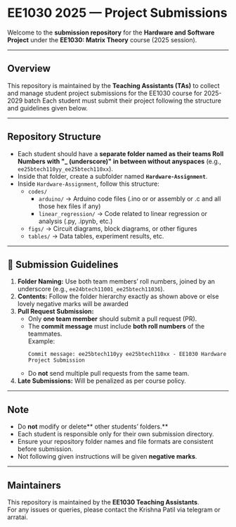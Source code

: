 # EE1030 2025 — Project Submissions

Welcome to the **submission repository** for the **Hardware and Software Project** under the **EE1030: Matrix Theory** course (2025 session).

---

## Overview

This repository is maintained by the **Teaching Assistants (TAs)** to collect and manage student project submissions for the EE1030 course for 2025-2029 batch
Each student must submit their project following the structure and guidelines given below.

---

##  Repository Structure


- Each student should have a **separate folder named as their teams Roll Numbers with "_ (underscore)" in between without anyspaces** (e.g., `ee25btech110yy_ee25btech110xx`).
- Inside that folder, create a subfolder named **`Hardware-Assignment`**.
- Inside `Hardware-Assignment`, follow this structure:
  - `codes/`  
    - `arduino/` → Arduino code files (.ino or or assembly or .c and all those hex files if any)  
    - `linear_regression/` → Code related to linear regression or analysis (.py, .ipynb, etc.)
  - `figs/` → Circuit diagrams, block diagrams, or other figures  
  - `tables/` → Data tables, experiment results, etc.   

---
## 🧾 Submission Guidelines

1. **Folder Naming:** Use both team members’ roll numbers, joined by an underscore (e.g., `ee24btech11001_ee25btech11036`).  
2. **Contents:** Follow the folder hierarchy exactly as shown above or else lovely negative marks will be awarded
3. **Pull Request Submission:**  
   - Only **one team member** should submit a pull request (PR).  
   - The **commit message** must include **both roll numbers** of the teammates.  
     Example:  
     ```
     Commit message: ee25btech110yy ee25btech110xx - EE1030 Hardware Project Submission
     ```
   - Do **not** send multiple pull requests from the same team.  
4. **Late Submissions:** Will be penalized as per course policy.  


---

## Note

- Do **not** modify or delete** other students’ folders.**  
- Each student is responsible only for their own submission directory.  
- Ensure your repository folder names and file formats are consistent before submission.
- Not following given instructions will be given **negative marks**.
---

## Maintainers

This repository is maintained by the **EE1030 Teaching Assistants**.  
For any issues or queries, please contact the Krishna Patil via telegram or arratai.

